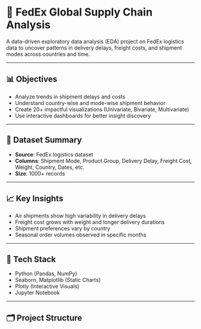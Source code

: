 # 🚚 FedEx Global Supply Chain Analysis

A data-driven exploratory data analysis (EDA) project on FedEx logistics data to uncover patterns in delivery delays, freight costs, and shipment modes across countries and time.

---

## 📊 Objectives

- Analyze trends in shipment delays and costs  
- Understand country-wise and mode-wise shipment behavior  
- Create 20+ impactful visualizations (Univariate, Bivariate, Multivariate)  
- Use interactive dashboards for better insight discovery

---

## 🧾 Dataset Summary

- **Source**: FedEx logistics dataset  
- **Columns**: Shipment Mode, Product Group, Delivery Delay, Freight Cost, Weight, Country, Dates, etc.  
- **Size**: 1000+ records  

---

## 📈 Key Insights

- Air shipments show high variability in delivery delays  
- Freight cost grows with weight and longer delivery durations  
- Shipment preferences vary by country  
- Seasonal order volumes observed in specific months  

---

## 📌 Tech Stack

- Python (Pandas, NumPy)
- Seaborn, Matplotlib (Static Charts)
- Plotly (Interactive Visuals)
- Jupyter Notebook

---

## 🗂️ Project Structure

